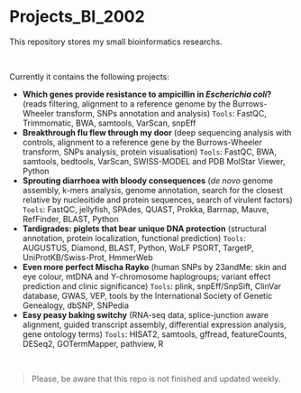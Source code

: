 # Projects_BI_2002
This repository stores my small bioinformatics researchs.

<br />

Currently it contains the following projects:
  - **Which genes provide resistance to ampicillin in _Escherichia coli_?** (reads filtering, alignment to a reference genome by the
Burrows-Wheeler transform, SNPs annotation and analysis) `Tools`: FastQC, Trimmomatic, BWA, samtools, VarScan, snpEff
  - **Breakthrough flu flew through my door** (deep sequencing analysis with controls, alignment to a reference gene by the
Burrows-Wheeler transform, SNPs analysis, protein visualisation) `Tools`: FastQC, BWA, samtools, bedtools, VarScan, SWISS-MODEL and PDB MolStar Viewer, Python
  - **Sprouting diarrhoea with bloody consequences** (_de novo_ genome assembly, k-mers analysis, genome annotation, search for the closest relative by nucleoitide and protein sequences, search of virulent factors) `Tools`: FastQC, jellyfish, SPAdes, QUAST, Prokka, Barrnap, Mauve, RefFinder, BLAST, Python
  - **Tardigrades: piglets that bear unique DNA protection** (structural annotation, protein localization, functional prediction) `Tools`: AUGUSTUS, Diamond, BLAST, Python, WoLF PSORT, TargetP, UniProtKB/Swiss-Prot, HmmerWeb
  - **Even more perfect Mischa Rayko** (human SNPs by 23andMe: skin and eye colour, mtDNA and Y-chromosome haplogroups; variant effect prediction and clinic significance) `Tools`: plink, snpEff/SnpSift, ClinVar database, GWAS, VEP, tools by the International Society of Genetic Genealogy, dbSNP, SNPedia
  - **Easy peasy baking switchy** (RNA-seq data, splice-junction aware alignment, guided transcript assembly, differential expression analysis, gene ontology terms) `Tools`: HISAT2, samtools, gffread, featureCounts, DESeq2, GOTermMapper, pathview, R
  
  
<br />

> Please, be aware that this repo is not finished and updated weekly.
